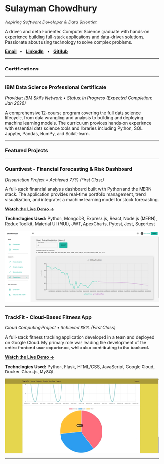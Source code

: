 # Sulayman Chowdhury
*Aspiring Software Developer & Data Scientist*

A driven and detail-oriented Computer Science graduate with hands-on experience building full-stack applications and data-driven solutions. Passionate about using technology to solve complex problems.

[**Email**](mailto:sulaymanchowdhury1@gmail.com) &nbsp;&nbsp;•&nbsp;&nbsp; [**LinkedIn**](https://linkedin.com/in/suly45) &nbsp;&nbsp;•&nbsp;&nbsp; [**GitHub**](https://github.com/Sulayman-455)


---

### Certifications

---

### IBM Data Science Professional Certificate
*Provider: IBM Skills Network • Status: In Progress (Expected Completion: Jan 2026)*

A comprehensive 12-course program covering the full data science lifecycle, from data wrangling and analysis to building and deploying machine learning models. The curriculum provides hands-on experience with essential data science tools and libraries including Python, SQL, Jupyter, Pandas, NumPy, and Scikit-learn.


---

### Featured Projects

---

### Quantivest - Financial Forecasting & Risk Dashboard
*Dissertation Project • Achieved 77% (First Class)*

A full-stack financial analysis dashboard built with Python and the MERN stack. The application provides real-time portfolio management, trend visualization, and integrates a machine learning model for stock forecasting.

[**Watch the Live Demo →**](https://youtu.be/JR6rff1yQLg)

**Technologies Used:** Python, MongoDB, Express.js, React, Node.js (MERN), Redux Toolkit, Material UI (MUI), JWT, ApexCharts, Pytest, Jest, Supertest

![Quantivest Screenshot](quantivest-screenshot.png)

---

### TrackFit - Cloud-Based Fitness App
*Cloud Computing Project • Achieved 88% (First Class)*

A full-stack fitness tracking application developed in a team and deployed on Google Cloud. My primary role was leading the development of the entire frontend user experience, while also contributing to the backend.

[**Watch the Live Demo →**](https://youtu.be/lKsIR0NrnqA)

**Technologies Used:** Python, Flask, HTML/CSS, JavaScript, Google Cloud, Docker, Chart.js, MySQL

![TrackFit Screenshot](trackfit-screenshot.png)

---
